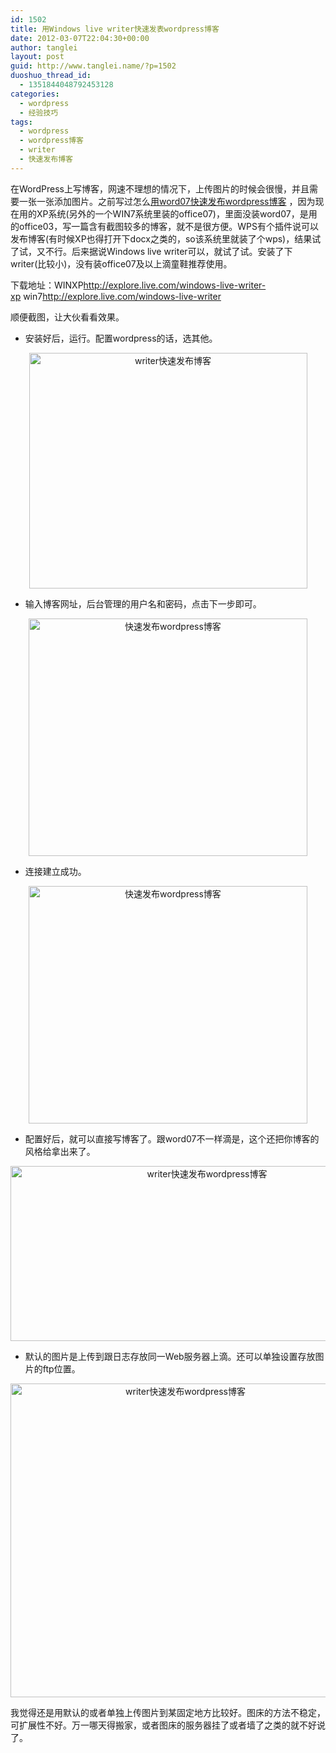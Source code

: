 ```yaml
---
id: 1502
title: 用Windows live writer快速发表wordpress博客
date: 2012-03-07T22:04:30+00:00
author: tanglei
layout: post
guid: http://www.tanglei.name/?p=1502
duoshuo_thread_id:
  - 1351844048792453128
categories:
  - wordpress
  - 经验技巧
tags:
  - wordpress
  - wordpress博客
  - writer
  - 快速发布博客
---
```

在WordPress上写博客，网速不理想的情况下，上传图片的时候会很慢，并且需要一张一张添加图片。之前写过怎么[用word07快速发布wordpress博客](http://www.tanglei.name/publish-a-blog-easily-and-quickly-with-good-style/) ，因为现在用的XP系统(另外的一个WIN7系统里装的office07)，里面没装word07，是用的office03，写一篇含有截图较多的博客，就不是很方便。WPS有个插件说可以发布博客(有时候XP也得打开下docx之类的，so该系统里就装了个wps)，结果试了试，又不行。后来据说Windows live writer可以，就试了试。安装了下writer(比较小)，没有装office07及以上滴童鞋推荐使用。

下载地址：WINXP<http://explore.live.com/windows-live-writer-xp> win7<http://explore.live.com/windows-live-writer>

顺便截图，让大伙看看效果。

  * 安装好后，运行。配置wordpress的话，选其他。

<p style="text-align: center;">
  <img class=" aligncenter" src="http://i1123.photobucket.com/albums/l549/tl3shi/use-writer-to-blog-on-wordpress.jpg" alt="writer快速发布博客" width="445" height="377" data-pinit="registered" />
</p>

  * 输入博客网址，后台管理的用户名和密码，点击下一步即可。

<p style="text-align: center;">
  <img class="aligncenter" src="http://i1123.photobucket.com/albums/l549/tl3shi/use-writer-to-blog-on-wordpress-1.jpg" alt="快速发布wordpress博客" width="446" height="380" data-pinit="registered" />
</p>

  * 连接建立成功。

<p style="text-align: center;">
  <img class="alignnone" src="http://i1123.photobucket.com/albums/l549/tl3shi/use-writer-to-blog-on-wordpress-2.jpg" alt="快速发布wordpress博客" width="446" height="380" data-pinit="registered" />
</p>

  * 配置好后，就可以直接写博客了。跟word07不一样滴是，这个还把你博客的风格给拿出来了。

<p style="text-align: center;">
  <img class="aligncenter" src="http://i1123.photobucket.com/albums/l549/tl3shi/use-writer-to-blog-on-wordpress-3.jpg" alt="writer快速发布wordpress博客" width="613" height="280" data-pinit="registered" />
</p>

  * 默认的图片是上传到跟日志存放同一Web服务器上滴。还可以单独设置存放图片的ftp位置。

<p style="text-align: center;">
  <img class="aligncenter alignnone" src="http://i1123.photobucket.com/albums/l549/tl3shi/use-writer-to-blog-on-wordpress-4.jpg" alt="writer快速发布wordpress博客" width="544" height="502" data-pinit="registered" />
</p>

我觉得还是用默认的或者单独上传图片到某固定地方比较好。图床的方法不稳定，可扩展性不好。万一哪天得搬家，或者图床的服务器挂了或者墙了之类的就不好说了。
